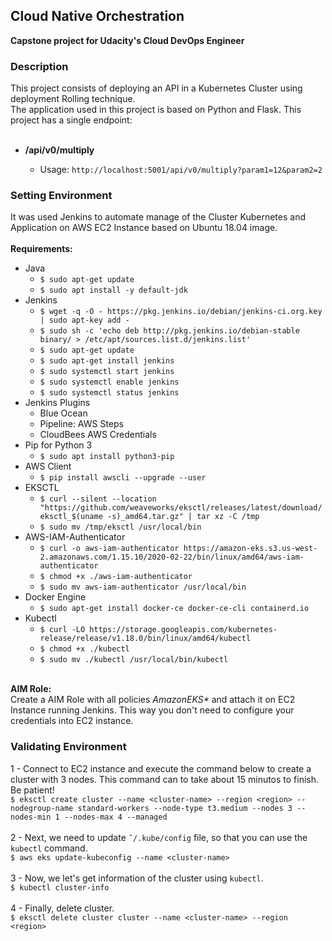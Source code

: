 
<h2>Cloud Native Orchestration</h2>

<strong>Capstone project for Udacity's Cloud DevOps Engineer</strong><br/>

<h3>Description</h3>
This project consists of deploying an API in a Kubernetes Cluster using deployment Rolling technique.<br/> The application used in this project is based on Python and Flask. This project has a single endpoint:<br/><br/>
<ul>
  <li><strong>/api/v0/multiply</strong></li>
  <ul>
    <li>Usage: <code>http://localhost:5001/api/v0/multiply?param1=12&#38;param2=2</code></li>
  </ul>
</ul>

<h3>Setting Environment</h3>
It was used Jenkins to automate manage of the Cluster Kubernetes and Application on AWS EC2 Instance based on Ubuntu 18.04 image. <br/><br/>
<strong>Requirements:</strong>
<ul>
  <li>
    Java
    <ul>
      <li><code>$ sudo apt-get update</code></li>
      <li><code>$ sudo apt install -y default-jdk</code></li>
    </ul>
  </li>
  <li>
    Jenkins
    <ul>  
      <li><code>$ wget -q -O - https://pkg.jenkins.io/debian/jenkins-ci.org.key | sudo apt-key add -</code></li>
      <li><code>$ sudo sh -c 'echo deb http://pkg.jenkins.io/debian-stable binary/ > /etc/apt/sources.list.d/jenkins.list'</code></li>
      <li><code>$ sudo apt-get update</code></li>
      <li><code>$ sudo apt-get install jenkins</code></li>     
      <li><code>$ sudo systemctl start jenkins</code></li>
      <li><code>$ sudo systemctl enable jenkins</code></li>
      <li><code>$ sudo systemctl status jenkins</code></li>      
    </ul>
  </li>
  
  <li>
    Jenkins Plugins
    <ul>
      <li>Blue Ocean</li>
      <li>Pipeline: AWS Steps</li>
      <li>CloudBees AWS Credentials</li>      
    </ul>
  </li>
  
  <li>
    Pip for Python 3
    <ul>
      <li><code>$ sudo apt install python3-pip</code></li>
    </ul>  
  </li>  
  
  <li>
    AWS Client
    <ul>  
      <li><code>$ pip install awscli --upgrade --user</code></li>  
    </ul>
  </li>
  
  <li>
    EKSCTL
    <ul>
      <li><code>$ curl --silent --location "https://github.com/weaveworks/eksctl/releases/latest/download/eksctl_$(uname -s)_amd64.tar.gz" | tar xz -C /tmp</code></li>
      <li><code>$ sudo mv /tmp/eksctl /usr/local/bin</code></li>
    </ul>    
  </li>
  
  <li>
    AWS-IAM-Authenticator
    <ul>
      <li><code>$ curl -o aws-iam-authenticator https://amazon-eks.s3.us-west-2.amazonaws.com/1.15.10/2020-02-22/bin/linux/amd64/aws-iam-authenticator</code></li>
      <li><code>$ chmod +x ./aws-iam-authenticator</code></li>
      <li><code>$ sudo mv aws-iam-authenticator /usr/local/bin</code></li>      
    </ul>    
  </li>
  
  <li>
    Docker Engine
    <ul>      
      <li><code>$ sudo apt-get install docker-ce docker-ce-cli containerd.io</code></li> 
    </ul>
  
  <li>
    Kubectl
    <ul>  
      <li><code>$ curl -LO https://storage.googleapis.com/kubernetes-release/release/v1.18.0/bin/linux/amd64/kubectl</code></li>
      <li><code>$ chmod +x ./kubectl</code></li>
      <li><code>$ sudo mv ./kubectl /usr/local/bin/kubectl</code></li>      
    </ul>
  </li>
</ul>
<br/>
<strong>AIM Role:</strong><br/>
Create a AIM Role with all policies <i>AmazonEKS*</i> and attach it on EC2 Instance running Jenkins. This way you don't need to configure your credentials into EC2 instance.<br/>

<h3>Validating Environment</h3>
1 - Connect to EC2 instance and execute the command below to create a cluster with 3 nodes. This command can to take about 15 minutos to finish. Be patient!<br/>
<code>$ eksctl create cluster --name &#60;cluster-name&#62; --region &#60;region&#62; --nodegroup-name standard-workers --node-type t3.medium --nodes 3 --nodes-min 1 --nodes-max 4 --managed</code><br/><br/>
2 - Next, we need to update <code>˜/.kube/config</code> file, so that you can use the <code>kubectl</code> command.<br/>
<code>$ aws eks update-kubeconfig --name &#60;cluster-name&#62;</code><br/><br/>
3 - Now, we let's get information of the cluster using <code>kubectl</code>.<br/>
<code>$ kubectl cluster-info</code><br/><br/>
4 - Finally, delete cluster.<br/>
<code>$ eksctl delete cluster cluster --name &#60;cluster-name&#62; --region &#60;region&#62;</code
